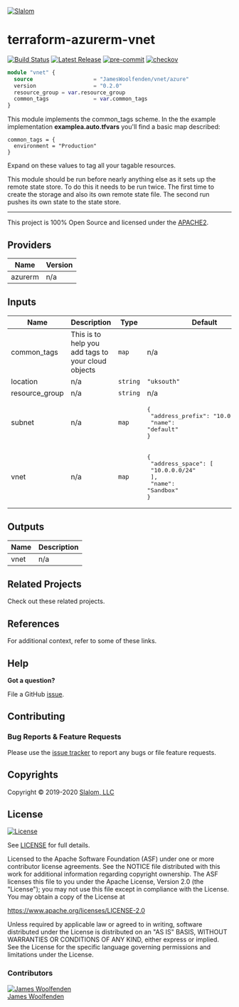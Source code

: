 
[![Slalom][logo]](https://slalom.com)

# terraform-azurerm-vnet

[![Build Status](https://github.com/JamesWoolfenden/terraform-azurerm-vnet/workflows/Verify%20and%20Bump/badge.svg?branch=master)](https://github.com/JamesWoolfenden/terraform-azurerm-vnet)
[![Latest Release](https://img.shields.io/github/release/JamesWoolfenden/terraform-azurerm-vnet.svg)](https://github.com/JamesWoolfenden/terraform-azurerm-vnet/releases/latest)
[![pre-commit](https://img.shields.io/badge/pre--commit-enabled-brightgreen?logo=pre-commit&logoColor=white)](https://github.com/pre-commit/pre-commit)
[![checkov](https://img.shields.io/badge/checkov-verified-brightgreen)](https://www.checkov.io/)

```terraform
module "vnet" {
  source                   = "JamesWoolfenden/vnet/azure"
  version                  = "0.2.0"
  resource_group = var.resource_group
  common_tags              = var.common_tags
}
```

This module implements the common_tags scheme.   In the the example implementation **examplea.auto.tfvars** you'll find a basic map described:

```HCL
common_tags = {
  environment = "Production"
}
```

Expand on these values to tag all your tagable resources.

This module should be run before nearly anything else as it sets up the remote state store. To do this it needs to be run twice. The first time to create the storage and also its own remote state file.
The second run pushes its own state to the state store.

---

This project is 100% Open Source and licensed under the [APACHE2](LICENSE).
<!-- BEGINNING OF PRE-COMMIT-TERRAFORM DOCS HOOK -->
## Providers

| Name | Version |
|------|---------|
| azurerm | n/a |

## Inputs

| Name | Description | Type | Default | Required |
|------|-------------|------|---------|:-----:|
| common\_tags | This is to help you add tags to your cloud objects | `map` | n/a | yes |
| location | n/a | `string` | `"uksouth"` | no |
| resource\_group | n/a | `string` | n/a | yes |
| subnet | n/a | `map` | <pre>{<br>  "address_prefix": "10.0.0.0/27",<br>  "name": "default"<br>}</pre> | no |
| vnet | n/a | `map` | <pre>{<br>  "address_space": [<br>    "10.0.0.0/24"<br>  ],<br>  "name": "Sandbox"<br>}</pre> | no |

## Outputs

| Name | Description |
|------|-------------|
| vnet | n/a |

<!-- END OF PRE-COMMIT-TERRAFORM DOCS HOOK -->
## Related Projects

Check out these related projects.

## References

For additional context, refer to some of these links.

## Help

**Got a question?**

File a GitHub [issue](https://github.com/JamesWoolfenden/terraform-azurerm-vnet/issues).

## Contributing

### Bug Reports & Feature Requests

Please use the [issue tracker](https://github.com/JamesWoolfenden/terraform-azurerm-vnet/issues) to report any bugs or file feature requests.

## Copyrights

Copyright © 2019-2020 [Slalom, LLC](https://slalom.com)

## License

[![License](https://img.shields.io/badge/License-Apache%202.0-blue.svg)](https://opensource.org/licenses/Apache-2.0)

See [LICENSE](LICENSE) for full details.

Licensed to the Apache Software Foundation (ASF) under one
or more contributor license agreements.  See the NOTICE file
distributed with this work for additional information
regarding copyright ownership.  The ASF licenses this file
to you under the Apache License, Version 2.0 (the
"License"); you may not use this file except in compliance
with the License.  You may obtain a copy of the License at

<https://www.apache.org/licenses/LICENSE-2.0>

Unless required by applicable law or agreed to in writing,
software distributed under the License is distributed on an
"AS IS" BASIS, WITHOUT WARRANTIES OR CONDITIONS OF ANY
KIND, either express or implied.  See the License for the
specific language governing permissions and limitations
under the License.

### Contributors

[![James Woolfenden][jameswoolfenden_avatar]][jameswoolfenden_homepage]<br/>[James Woolfenden][jameswoolfenden_homepage]

[jameswoolfenden_homepage]: https://github.com/jameswoolfenden
[jameswoolfenden_avatar]: https://github.com/jameswoolfenden.png?size=150

[logo]: https://gist.githubusercontent.com/JamesWoolfenden/5c457434351e9fe732ca22b78fdd7d5e/raw/15933294ae2b00f5dba6557d2be88f4b4da21201/slalom-logo.png
[website]: https://slalom.com
[github]: https://github.com/jameswoolfenden
[linkedin]: https://www.linkedin.com/company/slalom-consulting/
[twitter]: https://twitter.com/Slalom

[share_twitter]: https://twitter.com/intent/tweet/?text=terraform-azurerm-vnet&url=https://github.com/JamesWoolfenden/terraform-azurerm-vnet
[share_linkedin]: https://www.linkedin.com/shareArticle?mini=true&title=terraform-azurerm-vnet&url=https://github.com/JamesWoolfenden/terraform-azurerm-vnet
[share_reddit]: https://reddit.com/submit/?url=https://github.com/JamesWoolfenden/terraform-azurerm-vnet
[share_facebook]: https://facebook.com/sharer/sharer.php?u=https://github.com/JamesWoolfenden/terraform-azurerm-vnet
[share_email]: mailto:?subject=terraform-azurerm-vnet&body=https://github.com/JamesWoolfenden/terraform-azurerm-vnet
